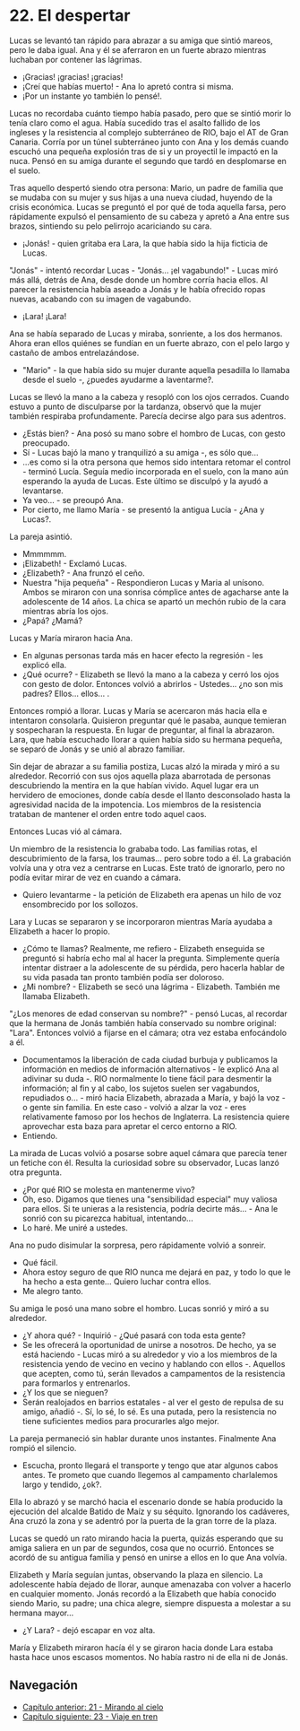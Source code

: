 # 22. El despertar

Lucas se levantó tan rápido para abrazar a su amiga que sintió mareos, pero le daba igual. Ana y él se aferraron en un fuerte abrazo mientras luchaban por contener las lágrimas.

- ¡Gracias! ¡gracias! ¡gracias!
- ¡Creí que habías muerto! - Ana lo apretó contra si misma.
- ¡Por un instante yo también lo pensé!.

Lucas no recordaba cuánto tiempo había pasado, pero que se sintió morir lo tenía claro como el agua. Había sucedido tras el asalto fallido de los ingleses y la resistencia al complejo subterráneo de RIO, bajo el AT de Gran Canaria. Corría por un túnel subterráneo junto con Ana y los demás cuando escuchó una pequeña explosión tras de si y un proyectil le impactó en la nuca. Pensó en su amiga durante el segundo que tardó en desplomarse en el suelo.

Tras aquello despertó siendo otra persona: Mario, un padre de familia que se mudaba con su mujer y sus hijas a una nueva ciudad, huyendo de la crisis económica. Lucas se preguntó el por qué de toda aquella farsa, pero rápidamente expulsó el pensamiento de su cabeza y apretó a Ana entre sus brazos, sintiendo su pelo pelirrojo acariciando su cara.

- ¡Jonás! - quien gritaba era Lara, la que había sido la hija ficticia de Lucas.

"Jonás" - intentó recordar Lucas - "Jonás... ¡el vagabundo!" - Lucas miró más allá, detrás de Ana, desde donde un hombre corría hacia ellos. Al parecer la resistencia había aseado a Jonás y le había ofrecido ropas nuevas, acabando con su imagen de vagabundo.

- ¡Lara! ¡Lara!

Ana se había separado de Lucas y miraba, sonriente, a los dos hermanos. Ahora eran ellos quiénes se fundían en un fuerte abrazo, con el pelo largo y castaño de ambos entrelazándose.

- "Mario" - la que había sido su mujer durante aquella pesadilla lo llamaba desde el suelo -, ¿puedes ayudarme a laventarme?.

Lucas se llevó la mano a la cabeza y resopló con los ojos cerrados. Cuando estuvo a punto de disculparse por la tardanza, observó que la mujer también respiraba profundamente. Parecía decirse algo para sus adentros.

- ¿Estás bien? - Ana posó su mano sobre el hombro de Lucas, con gesto preocupado.
- Sí - Lucas bajó la mano y tranquilizó a su amiga -, es sólo que...
- ...es como si la otra persona que hemos sido intentara retomar el control - terminó Lucía. Seguía medio incorporada en el suelo, con la mano aún esperando la ayuda de Lucas. Este último se disculpó y la ayudó a levantarse.
- Ya veo... - se preoupó Ana.
- Por cierto, me llamo María - se presentó la antigua Lucía - ¿Ana y Lucas?.

La pareja asintió.

- Mmmmmm.
- ¡Elizabeth! - Exclamó Lucas.
- ¿Elizabeth? - Ana frunzó el ceño.
- Nuestra "hija pequeña" - Respondieron Lucas y Maria al unísono. Ambos se miraron con una sonrisa cómplice antes de agacharse ante la adolescente de 14 años. La chica se apartó un mechón rubio de la cara mientras abría los ojos.
- ¿Papá? ¿Mamá?

Lucas y María miraron hacia Ana.

- En algunas personas tarda más en hacer efecto la regresión - les explicó ella.
- ¿Qué ocurre? - Elizabeth se llevó la mano a la cabeza y cerró los ojos con gesto de dolor. Entonces volvió a abrirlos - Ustedes... ¿no son mis padres? Ellos... ellos... .

Entonces rompió a llorar. Lucas y María se acercaron más hacia ella e intentaron consolarla. Quisieron preguntar qué le pasaba, aunque temieran y sospecharan la respuesta. En lugar de preguntar, al final la abrazaron. Lara, que había escuchado llorar a quien había sido su hermana pequeña, se separó de Jonás y se unió al abrazo familiar. 

Sin dejar de abrazar a su familia postiza, Lucas alzó la mirada y miró a su alrededor. Recorrió con sus ojos aquella plaza abarrotada de personas descubriendo la mentira en la que habían vivido. Aquel lugar era un hervidero de emociones, donde cabía desde el llanto desconsolado hasta la agresividad nacida de la impotencia. Los miembros de la resistencia trataban de mantener el orden entre todo aquel caos.

Entonces Lucas vió al cámara.

Un miembro de la resistencia lo grababa todo. Las familias rotas, el descubrimiento de la farsa, los traumas... pero sobre todo a él. La grabación volvía una y otra vez a centrarse en Lucas. Este trató de ignorarlo, pero no podía evitar mirar de vez en cuando a cámara.

- Quiero levantarme - la petición de Elizabeth era apenas un hilo de voz ensombrecido por los sollozos.

Lara y Lucas se separaron y se incorporaron mientras María ayudaba a Elizabeth a hacer lo propio.

- ¿Cómo te llamas? Realmente, me refiero - Elizabeth enseguida se preguntó si habría echo mal al hacer la pregunta. Simplemente quería intentar distraer a la adolescente de su pérdida, pero hacerla hablar de su vida pasada tan pronto también podía ser doloroso.
- ¿Mi nombre? - Elizabeth se secó una lágrima - Elizabeth. También me llamaba Elizabeth.

"¿Los menores de edad conservan su nombre?" - pensó Lucas, al recordar que la hermana de Jonás también había conservado su nombre original: "Lara". Entonces volvió a fijarse en el cámara; otra vez estaba enfocándolo a él.

- Documentamos la liberación de cada ciudad burbuja y publicamos la información en medios de información alternativos - le explicó Ana al adivinar su duda -. RIO normalmente lo tiene fácil para desmentir la información; al fin y al cabo, los sujetos suelen ser vagabundos, repudiados o... - miró hacia Elizabeth, abrazada a María, y bajó la voz - o gente sin familia. En este caso - volvió a alzar la voz - eres relativamente famoso por los hechos de Inglaterra. La resistencia quiere aprovechar esta baza para apretar el cerco entorno a RIO.
- Entiendo.

La mirada de Lucas volvió a posarse sobre aquel cámara que parecía tener un fetiche con él. Resulta la curiosidad sobre su observador, Lucas lanzó otra pregunta.

- ¿Por qué RIO se molesta en mantenerme vivo?
- Oh, eso. Digamos que tienes una "sensibilidad especial" muy valiosa para ellos. Si te unieras a la resistencia, podría decirte más... - Ana le sonrió con su picarezca habitual, intentando...
- Lo haré. Me uniré a ustedes.

Ana no pudo disimular la sorpresa, pero rápidamente volvió a sonreir.

- Qué fácil.
- Ahora estoy seguro de que RIO nunca me dejará en paz, y todo lo que le ha hecho a esta gente... Quiero luchar contra ellos.
- Me alegro tanto.

Su amiga le posó una mano sobre el hombro. Lucas sonrió y miró a su alrededor.

- ¿Y ahora qué? - Inquirió - ¿Qué pasará con toda esta gente?
- Se les ofrecerá la oportunidad de unirse a nosotros. De hecho, ya se está haciendo - Lucas miró a su alrededor y vio a los miembros de la resistencia yendo de vecino en vecino y hablando con ellos -. Aquellos que acepten, como tú, serán llevados a campamentos de la resistencia para formarlos y entrenarlos.
- ¿Y los que se nieguen?
- Serán realojados en barrios estatales - al ver el gesto de repulsa de su amigo, añadió -. Sí, lo sé, lo sé. Es una putada, pero la resistencia no tiene suficientes medios para procurarles algo mejor.

La pareja permaneció sin hablar durante unos instantes. Finalmente Ana rompió el silencio.

- Escucha, pronto llegará el transporte y tengo que atar algunos cabos antes. Te prometo que cuando llegemos al campamento charlalemos largo y tendido, ¿ok?.

Ella lo abrazó y se marchó hacia el escenario donde se había producido la ejecución del alcalde Batido de Maíz y su séquito. Ignorando los cadáveres, Ana cruzó la zona y se adentró por la puerta de la gran torre de la plaza.

Lucas se quedó un rato mirando hacia la puerta, quizás esperando que su amiga saliera en un par de segundos, cosa que no ocurrió. Entonces se acordó de su antigua familia y pensó en unirse a ellos en lo que Ana volvía. 

Elizabeth y María seguían juntas, observando la plaza en silencio. La adolescente había dejado de llorar, aunque amenazaba con volver a hacerlo en cualquier momento. Jonás recordó a la Elizabeth que había conocido siendo Mario, su padre; una chica alegre, siempre dispuesta a molestar a su hermana mayor...

- ¿Y Lara? - dejó escapar en voz alta.

María y Elizabeth miraron hacía él y se giraron hacia donde Lara estaba hasta hace unos escasos momentos. No había rastro ni de ella ni de Jonás.


## Navegación

- [Capítulo anterior: 21 - Mirando al cielo](c21_mirando-al-cielo.md)
- [Capítulo siguiente: 23 - Viaje en tren](c23_viaje-en-tren.md)
